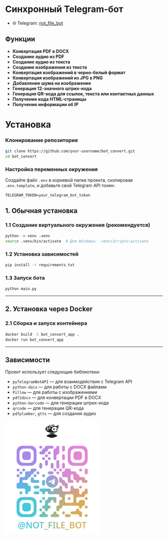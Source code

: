 # Синхронный Telegram-бот

- 🌐 Telegram: [not_file_bot](https://t.me/not_file_bot)

## Функции

- **Конвертация PDF в DOCX**
- **Создание аудио из PDF**
- **Создание аудио из текста**
- **Создание изображения из текста**
- **Конвертация изображений в черно-белый формат**
- **Конвертация изображений из JPG в PNG**
- **Добавление шума на изображение**
- **Генерация 12-значного штрих-кода**
- **Генерация QR-кода для ссылок, текста или контактных данных**
- **Получение кода HTML-страницы**
- **Получение информации об IP**

# Установка

### Клонирование репозитория

```bash
git clone https://github.com/your-username/bot_convert.git
cd bot_convert
```

### Настройка переменных окружения

Создайте файл `.env` в корневой папке проекта, скопировав `.env.template`, и добавьте свой Telegram API токен:

```text
TELEGRAM_TOKEN=your_telegram_bot_token
```

## 1. Обычная установка

### 1.1 Создание виртуального окружения (рекомендуется)

```bash
python -m venv .venv
source .venv/bin/activate  # Для Windows: .venv\Scripts\activate
```

### 1.2 Установка зависимостей

```bash
pip install -r requirements.txt
```

### 1.3 Запуск бота

```bash
python main.py
```

---

## 2. Установка через Docker

### 2.1 Сборка и запуск контейнера

```bash
docker build -t bot_convert_app .
docker run bot_convert_app
```

---

## Зависимости

Проект использует следующие библиотеки:

- `pyTelegramBotAPI` — для взаимодействия с Telegram API
- `python-docx` — для работы с DOCX файлами
- `Pillow` — для работы с изображениями
- `pdf2docx` — для конвертации PDF в DOCX
- `python-barcode` — для генерации штрих-кода
- `qrcode` — для генерации QR-кода
- `pdfplumber`, `gtts` — для создания аудио

<img src="https://github.com/AlekseyRodimkin/bot_convert/raw/main/README_images/qr.png" width="300">
